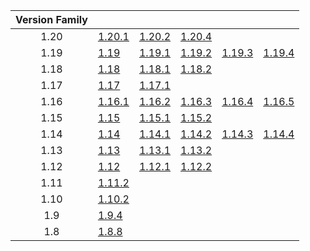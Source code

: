 | Version Family | | | | | |
|:---:|---|---|---|---|---|
| 1.20 | [1.20.1](https://github.com/BaldGang/spigot-build/releases/download/20240125/spigot-1.20.1.jar) | [1.20.2](https://github.com/BaldGang/spigot-build/releases/download/20240125/spigot-1.20.2.jar) | [1.20.4](https://github.com/BaldGang/spigot-build/releases/download/20240125/spigot-1.20.4.jar) | | |
| 1.19 | [1.19](https://github.com/BaldGang/spigot-build/releases/download/20240125/spigot-1.19.jar) | [1.19.1](https://github.com/BaldGang/spigot-build/releases/download/20240125/spigot-1.19.1.jar) | [1.19.2](https://github.com/BaldGang/spigot-build/releases/download/20240125/spigot-1.19.2.jar) | [1.19.3](https://github.com/BaldGang/spigot-build/releases/download/20240125/spigot-1.19.3.jar) | [1.19.4](https://github.com/BaldGang/spigot-build/releases/download/20240125/spigot-1.19.4.jar) |
| 1.18 | [1.18](https://github.com/BaldGang/spigot-build/releases/download/20240125/spigot-1.18.jar) | [1.18.1](https://github.com/BaldGang/spigot-build/releases/download/20240125/spigot-1.18.1.jar) | [1.18.2](https://github.com/BaldGang/spigot-build/releases/download/20240125/spigot-1.18.2.jar) | | |
| 1.17 | [1.17](https://github.com/BaldGang/spigot-build/releases/download/20240125/spigot-1.17.jar) | [1.17.1](https://github.com/BaldGang/spigot-build/releases/download/20240125/spigot-1.17.1.jar) | | | |
| 1.16 | [1.16.1](https://github.com/BaldGang/spigot-build/releases/download/20240125/spigot-1.16.1.jar) | [1.16.2](https://github.com/BaldGang/spigot-build/releases/download/20240125/spigot-1.16.2.jar) | [1.16.3](https://github.com/BaldGang/spigot-build/releases/download/20240125/spigot-1.16.3.jar) | [1.16.4](https://github.com/BaldGang/spigot-build/releases/download/20240125/spigot-1.16.4.jar) | [1.16.5](https://github.com/BaldGang/spigot-build/releases/download/20240125/spigot-1.16.5.jar) |
| 1.15 | [1.15](https://github.com/BaldGang/spigot-build/releases/download/20240125/spigot-1.15.jar) | [1.15.1](https://github.com/BaldGang/spigot-build/releases/download/20240125/spigot-1.15.1.jar) | [1.15.2](https://github.com/BaldGang/spigot-build/releases/download/20240125/spigot-1.15.2.jar) | | |
| 1.14 | [1.14](https://github.com/BaldGang/spigot-build/releases/download/20240125/spigot-1.14.jar) | [1.14.1](https://github.com/BaldGang/spigot-build/releases/download/20240125/spigot-1.14.1.jar) | [1.14.2](https://github.com/BaldGang/spigot-build/releases/download/20240125/spigot-1.14.2.jar) | [1.14.3](https://github.com/BaldGang/spigot-build/releases/download/20240125/spigot-1.14.3.jar) | [1.14.4](https://github.com/BaldGang/spigot-build/releases/download/20240125/spigot-1.14.4.jar) |
| 1.13 | [1.13](https://github.com/BaldGang/spigot-build/releases/download/20240125/spigot-1.13.jar) | [1.13.1](https://github.com/BaldGang/spigot-build/releases/download/20240125/spigot-1.13.1.jar) | [1.13.2](https://github.com/BaldGang/spigot-build/releases/download/20240125/spigot-1.13.2.jar) | | |
| 1.12 | [1.12](https://github.com/BaldGang/spigot-build/releases/download/20240125/spigot-1.12.jar) | [1.12.1](https://github.com/BaldGang/spigot-build/releases/download/20240125/spigot-1.12.1.jar) | [1.12.2](https://github.com/BaldGang/spigot-build/releases/download/20240125/spigot-1.12.2.jar) | | |
| 1.11 | [1.11.2](https://github.com/BaldGang/spigot-build/releases/download/20240125/spigot-1.11.2.jar) | | | | |
| 1.10 | [1.10.2](https://github.com/BaldGang/spigot-build/releases/download/20240125/spigot-1.10.2.jar) | | | | |
| 1.9 | [1.9.4](https://github.com/BaldGang/spigot-build/releases/download/20240125/spigot-1.9.4.jar) | | | | |
| 1.8 | [1.8.8](https://github.com/BaldGang/spigot-build/releases/download/20240125/spigot-1.8.8.jar) | | | | |
